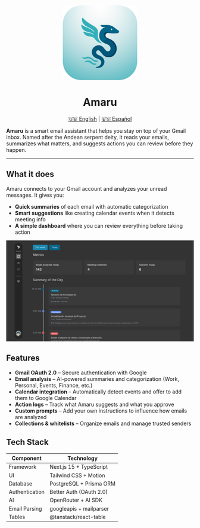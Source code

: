 <p align="center">
  <img src="./assets/amaru-logo.png" alt="Amaru Logo" width="200"/>
</p>

<h1 align="center">Amaru</h1>

<p align="center">
  <a href="README.md">🇬🇧 English</a> | 
  <a href="./docs/es/README.es.md">🇪🇸 Español</a>
</p>

**Amaru** is a smart email assistant that helps you stay on top of your Gmail inbox. Named after the Andean serpent deity, it reads your emails, summarizes what matters, and suggests actions you can review before they happen.

---

## What it does

Amaru connects to your Gmail account and analyzes your unread messages. It gives you:

- **Quick summaries** of each email with automatic categorization
- **Smart suggestions** like creating calendar events when it detects meeting info
- **A simple dashboard** where you can review everything before taking action

<p align="center">
  <img src="./assets/dashboard.png" alt="Dashboard" width="600"/>
</p>

## Features

- **Gmail OAuth 2.0** – Secure authentication with Google
- **Email analysis** – AI-powered summaries and categorization (Work, Personal, Events, Finance, etc.)
- **Calendar integration** – Automatically detect events and offer to add them to Google Calendar
- **Action logs** – Track what Amaru suggests and what you approve
- **Custom prompts** – Add your own instructions to influence how emails are analyzed
- **Collections & whitelists** – Organize emails and manage trusted senders

## Tech Stack

| Component      | Technology              |
| -------------- | ----------------------- |
| Framework      | Next.js 15 + TypeScript |
| UI             | Tailwind CSS + Motion   |
| Database       | PostgreSQL + Prisma ORM |
| Authentication | Better Auth (OAuth 2.0) |
| AI             | OpenRouter + AI SDK     |
| Email Parsing  | googleapis + mailparser |
| Tables         | @tanstack/react-table   |
